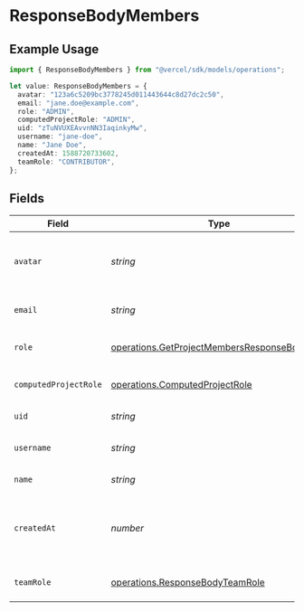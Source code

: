# ResponseBodyMembers

## Example Usage

```typescript
import { ResponseBodyMembers } from "@vercel/sdk/models/operations";

let value: ResponseBodyMembers = {
  avatar: "123a6c5209bc3778245d011443644c8d27dc2c50",
  email: "jane.doe@example.com",
  role: "ADMIN",
  computedProjectRole: "ADMIN",
  uid: "zTuNVUXEAvvnNN3IaqinkyMw",
  username: "jane-doe",
  name: "Jane Doe",
  createdAt: 1588720733602,
  teamRole: "CONTRIBUTOR",
};
```

## Fields

| Field                                                                                                        | Type                                                                                                         | Required                                                                                                     | Description                                                                                                  | Example                                                                                                      |
| ------------------------------------------------------------------------------------------------------------ | ------------------------------------------------------------------------------------------------------------ | ------------------------------------------------------------------------------------------------------------ | ------------------------------------------------------------------------------------------------------------ | ------------------------------------------------------------------------------------------------------------ |
| `avatar`                                                                                                     | *string*                                                                                                     | :heavy_minus_sign:                                                                                           | ID of the file for the Avatar of this member.                                                                | 123a6c5209bc3778245d011443644c8d27dc2c50                                                                     |
| `email`                                                                                                      | *string*                                                                                                     | :heavy_check_mark:                                                                                           | The email of this member.                                                                                    | jane.doe@example.com                                                                                         |
| `role`                                                                                                       | [operations.GetProjectMembersResponseBodyRole](../../models/operations/getprojectmembersresponsebodyrole.md) | :heavy_check_mark:                                                                                           | Role of this user in the project.                                                                            | ADMIN                                                                                                        |
| `computedProjectRole`                                                                                        | [operations.ComputedProjectRole](../../models/operations/computedprojectrole.md)                             | :heavy_check_mark:                                                                                           | Role of this user in the project.                                                                            | ADMIN                                                                                                        |
| `uid`                                                                                                        | *string*                                                                                                     | :heavy_check_mark:                                                                                           | The ID of this user.                                                                                         | zTuNVUXEAvvnNN3IaqinkyMw                                                                                     |
| `username`                                                                                                   | *string*                                                                                                     | :heavy_check_mark:                                                                                           | The unique username of this user.                                                                            | jane-doe                                                                                                     |
| `name`                                                                                                       | *string*                                                                                                     | :heavy_minus_sign:                                                                                           | The name of this user.                                                                                       | Jane Doe                                                                                                     |
| `createdAt`                                                                                                  | *number*                                                                                                     | :heavy_check_mark:                                                                                           | Timestamp in milliseconds when this member was added.                                                        | 1588720733602                                                                                                |
| `teamRole`                                                                                                   | [operations.ResponseBodyTeamRole](../../models/operations/responsebodyteamrole.md)                           | :heavy_check_mark:                                                                                           | The role of this user in the team.                                                                           | CONTRIBUTOR                                                                                                  |